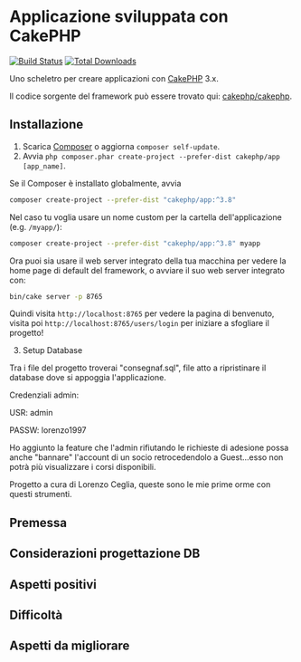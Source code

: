 # Applicazione sviluppata con CakePHP

[![Build Status](https://img.shields.io/travis/cakephp/app/master.svg?style=flat-square)](https://travis-ci.org/cakephp/app)
[![Total Downloads](https://img.shields.io/packagist/dt/cakephp/app.svg?style=flat-square)](https://packagist.org/packages/cakephp/app)

Uno scheletro per creare applicazioni con [CakePHP](https://cakephp.org) 3.x.

Il codice sorgente del framework può essere trovato qui: [cakephp/cakephp](https://github.com/cakephp/cakephp).

## Installazione

1. Scarica [Composer](https://getcomposer.org/doc/00-intro.md) o aggiorna `composer self-update`.
2. Avvia `php composer.phar create-project --prefer-dist cakephp/app [app_name]`.

Se il Composer è installato globalmente, avvia

```bash
composer create-project --prefer-dist "cakephp/app:^3.8"
```

Nel caso tu voglia usare un nome custom per la cartella dell'applicazione (e.g. `/myapp/`):

```bash
composer create-project --prefer-dist "cakephp/app:^3.8" myapp
```

Ora puoi sia usare il web server integrato della tua macchina per vedere la home page di default del framework, o avviare il suo web server integrato con:

```bash
bin/cake server -p 8765
```

Quindi visita `http://localhost:8765` per vedere la pagina di benvenuto, visita poi `http://localhost:8765/users/login` per iniziare a sfogliare il progetto!

3. Setup Database

Tra i file del progetto troverai "consegnaf.sql", file atto a ripristinare il database dove si appoggia l'applicazione.

Credenziali admin:

USR:   admin

PASSW: lorenzo1997

Ho aggiunto la feature che l'admin rifiutando le richieste di adesione possa anche "bannare" l'account di un socio retrocedendolo a Guest...esso non potrà più visualizzare i corsi disponibili.

Progetto a cura di Lorenzo Ceglia, queste sono le mie prime orme con questi strumenti.

## Premessa



## Considerazioni progettazione DB



## Aspetti positivi



## Difficoltà



## Aspetti da migliorare


